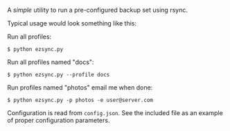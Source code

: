 A *simple* utility to run a pre-configured backup set using rsync.

Typical usage would look something like this:

Run all profiles:

    $ python ezsync.py

Run all profiles named "docs":

    $ python ezsync.py --profile docs

Run profiles named "photos" email me when done:

    $ python ezsync.py -p photos -e user@server.com

Configuration is read from `config.json`. See the included file as an example
of proper configuration parameters.
